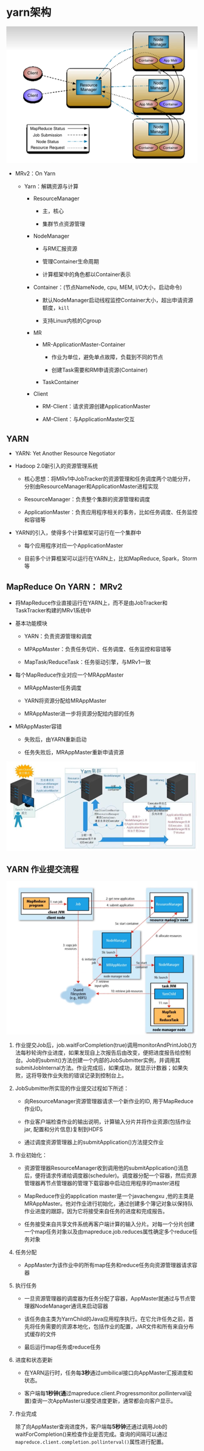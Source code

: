 # yarn架构

![](../../../assets/2024-11-28-20-35-10-image.png)

- MRv2：On Yarn
  
  - Yarn：解耦资源与计算
    
    - ResourceManager
      
      - 主，核心
      
      - 集群节点资源管理
    
    - NodeManager
      
      - 与RM汇报资源
      
      - 管理Container生命周期
      
      - 计算框架中的角色都以Container表示
    
    - Container：(节点NameNode, cpu, MEM, I/O大小，启动命令)
      
      - 默认NodeManager启动线程监控Container大小，超出申请资源额度，`kill`
      
      - 支持Linux内核的Cgroup
    
    - MR
      
      - MR-ApplicationMaster-Container
        
        - 作业为单位，避免单点故障，负载到不同的节点
        
        - 创建Task需要和RM申请资源(Container)
      
      - TaskContainer
    
    - Client
      
      - RM-Client：请求资源创建ApplicationMaster
      
      - AM-Client：与ApplicationMaster交互

## YARN

- YARN: Yet Another Resource Negotiator

- Hadoop 2.0新引入的资源管理系统
  
  - 核心思想：将MRv1中JobTracker的资源管理和任务调度两个功能分开，分别由ResourceManager和ApplicationMaster进程实现
  
  - ResourceManager：负责整个集群的资源管理和调度
  
  - ApplicationMaster：负责应用程序相关的事务，比如任务调度、任务监控和容错等

- YARN的引入，使得多个计算框架可运行在一个集群中
  
  - 每个应用程序对应一个ApplicationMaster
  
  - 目前多个计算框架可以运行在YARN上，比如MapReduce, Spark，Storm等

## MapReduce On YARN： MRv2

- 将MapReduce作业直接运行在YARN上，而不是由JobTracker和TaskTracker构建的MRv1系统中

- 基本功能模块
  
  - YARN：负责资源管理和调度
  
  - MPAppMaster：负责任务切片、任务调度、任务监控和容错等
  
  - MapTask/ReduceTask：任务驱动引擎，与MRv1一致

- 每个MapReduce作业对应一个MRAppMaster
  
  - MRAppMaster任务调度
  
  - YARN将资源分配给MRAppMaster
  
  - MRAppMaster进一步将资源分配给内部的任务

- MRAppMaster容错
  
  - 失败后，由YARN重新启动
  
  - 任务失败后，MRAppMaster重新申请资源

![](../../../assets/2024-12-02-10-15-50-image.png)

## YARN 作业提交流程

![](../../../assets/2024-12-02-10-18-37-image.png)

1. 作业提交Job后，job.waitForCompletion(true)调用monitorAndPrintJob()方法每秒轮询作业进度，如果发现自上次报告后由改变，便把进度报告给控制台。Job的submit()方法创建一个内部的JobSubmitter实例，并调用其submitJobInternal方法。作业完成后，如果成功，就显示计数器；如果失败，这将导致作业失败的错误记录到控制台上。

2. JobSubmitter所实现的作业提交过程如下所述：
   
   - 向ResourceManager资源管理器请求一个新作业的ID, 用于MapReduce作业ID。
   
   - 作业客户端检查作业的输出说明，计算输入分片并将作业资源(包括作业jar, 配置和分片信息)复制到HDFS
   
   - 通过调度资源管理器上的submitApplication()方法提交作业

3. 作业初始化：
   
   - 资源管理器ResourceManager收到调用他的submitApplication()消息后，便将请求传递给调度器(scheduler)。调度器分配一个容器，然后资源管理器再节点管理器的管理下载容器中启动应用程序的master进程
   
   - MapReduce作业的application master是一个javachengxu ,他的主类是MRAppMaster。他对作业进行初始化，通过创建多个簿记对象以保持队作业进度的跟踪，因为它将接受来自任务的进度和完成报告。
   
   - 任务接受来自共享文件系统再客户端计算的输入分片。对每一个分片创建一个map任务对象以及由mapreduce.job.reduces属性确定多个reduce任务对象

4. 任务分配
   
   - AppMaster为该作业中的所有map任务和reduce任务向资源管理器请求容器

5. 执行任务
   
   - 一旦资源管理器的调度器为任务分配了容器，AppMaster就通过与节点管理器NodeManager通讯来启动容器
   
   - 该任务由主类为YarnChild的Java应用程序执行。在它允许任务之前，首先将任务需要的资源本地化，包括作业的配置，JAR文件和所有来自分布式缓存的文件
   
   - 最后运行map任务或reduce任务

6. 进度和状态更新
   
   - 在YARN运行时，任务每**3秒**通过umbilical接口向AppMaster汇报进度和状态。
   
   - 客户端每**1秒钟(通**过mapreduce.client.Progressmonitor.pollinterval设置)查询一次AppMaster以接受进度更新，通常都会向客户显示。

7. 作业完成
   
   除了向AppMaster查询进度外，客户端每**5秒钟**还通过调用Job的waitForCompletion()来检查作业是否完成。查询的间隔可以通过`mapreduce.client.completion.pollinterval()`属性进行配置。
